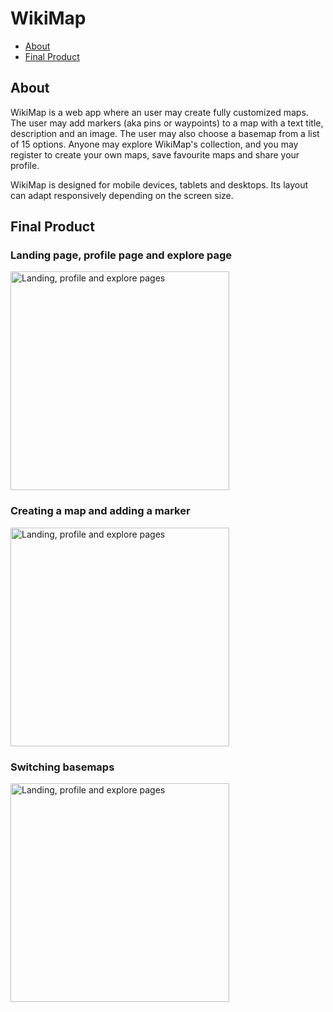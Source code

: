 # WikiMap

- [About](#about)
- [Final Product](#final-product)

## About

WikiMap is a web app where an user may create fully customized maps. The user may add markers (aka pins or waypoints) to a map with a text title, description and an image. The user may also choose a basemap from a list of 15 options. Anyone may explore WikiMap's collection, and you may register to create your own maps, save favourite maps and share your profile.

WikiMap is designed for mobile devices, tablets and desktops. Its layout can adapt responsively depending on the screen size.

## Final Product

### Landing page, profile page and explore page

<img src="./docs/WikiMap_demo1.gif" alt="Landing, profile and explore pages" width="350"/>

### Creating a map and adding a marker

<img src="./docs/WikiMap_demo_marker.gif" alt="Landing, profile and explore pages" width="350"/>

### Switching basemaps

<img src="./docs/WikiMap_demo_basemaps.gif" alt="Landing, profile and explore pages" width="350"/>
